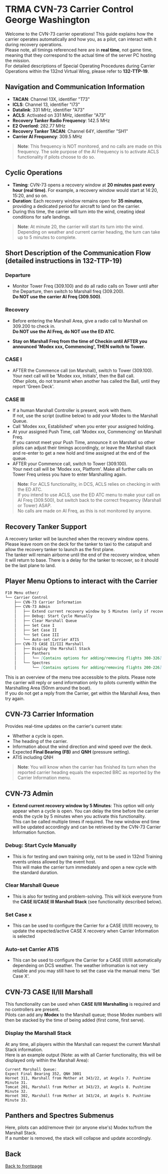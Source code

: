 
# TRMA CVN-73 Carrier Control George Washington

Welcome to the CVN-73 carrier operations! This guide explains how the carrier operates automatically and how you, as a pilot, can interact with it during recovery operations.  
Please note, all timings referenced here are in **real time**, not game time, meaning that they correspond to the actual time of the server PC hosting the mission.  
For detailed descriptions of Special Operating Procedures during Carrier Operations within the 132nd Virtual Wing, please refer to **132-TTP-19**.

## Navigation and Communication Information

- **TACAN**: Channel 13X, identifier "T73"
- **ICLS**: Channel 13, identifier "I73"
- **Datalink**: 331 MHz, identifier "A73"
- **ACLS**: Activated on 331 MHz, identifier "A73"
- **Recovery Tanker Radio Frequency**: 142.5 MHz
- **E2 Overlord**: 282.77 MHz
- **Recovery Tanker TACAN**: Channel 64Y, identifier "SH1"
- **Carrier AI Frequency**: 309.5 MHz

> **Note**: This frequency is NOT monitored, and no calls are made on this frequency. The sole purpose of the AI Frequency is to activate ACLS functionality if pilots choose to do so.

## Cyclic Operations

- **Timing**: CVN-73 opens a recovery window at **20 minutes past every hour (real time)**. For example, a recovery window would start at 14:20, 15:20, and so on.
- **Duration**: Each recovery window remains open for **35 minutes**, providing a dedicated period for aircraft to land on the carrier.
- During this time, the carrier will turn into the wind, creating ideal conditions for safe landings.

> **Note**: At minute 20, the carrier will start its turn into the wind. Depending on weather and current carrier heading, the turn can take up to 5 minutes to complete.

## Short Description of the Communication Flow (detailed instructions in **132-TTP-19**)

### Departure
- Monitor Tower Freq (309.100) and do all radio calls on Tower until after the Departure, then switch to Marshall freq (309.200).  
  **Do NOT use the carrier AI Freq (309.500)**.

### Recovery
- Before entering the Marshall Area, give a radio call to Marshall on 309.200 to check in.  
  **Do NOT use the AI Freq, do NOT use the ED ATC**.  

- **Stay on Marshall Freq from the time of Checkin until AFTER you announced 'Modex xxx, Commencing', THEN switch to Tower.**

### CASE I
- AFTER the Commence call (on Marshall), switch to Tower (309.100).  
  Your next call will be 'Modex xxx, Initials', then the Ball call.  
  Other pilots, do not transmit when another has called the Ball, until they report 'Green Deck'.

### CASE III
- If a human Marshall Controller is present, work with them.  
  If not, use the script (outline below) to add your Modex to the Marshall Queue.
- Call 'Modex xxx, Established' when you enter your assigned holding.
- At your assigned Push Time, call 'Modex xxx, Commencing' on Marshall Freq.  
  If you cannot meet your Push Time, announce it on Marshall so other pilots can adjust their timings accordingly, or leave the Marshall stack and re-enter to get a new hold and time assigned at the end of the queue.
- AFTER your Commence call, switch to Tower (309.100).  
  Your next call will be 'Modex xxx, Platform'. Make all further calls on Tower Freq unless you have to enter Marshalling again.

> **Note**: For ACLS functionality, in DCS, ACLS relies on checking in with the ED ATC.  
If you intend to use ACLS, use the ED ATC menu to make your call on AI Freq (309.500), but switch back to the correct frequency (Marshall or Tower) ASAP.  
No calls are made on AI Freq, as this is not monitored by anyone.

## Recovery Tanker Support

A recovery tanker will be launched when the recovery window opens. Please leave room on the deck for the tanker to taxi to the catapult and allow the recovery tanker to launch as the first plane.  
The tanker will remain airborne until the end of the recovery window, when it will return to base. There is a delay for the tanker to recover, so it should be the last plane to land.

## Player Menu Options to interact with the Carrier

```markdown
F10 Menu other/
└── Carrier Control
    ├── CVN-73 Carrier Information
    ├── CVN-73 Admin
    │   ├── Extend current recovery window by 5 Minutes (only if recovery is active)
    │   ├── Debug: Start Cycle Manually
    │   ├── Clear Marshall Queue
    │   ├── Set Case I
    │   ├── Set Case II
    │   └── Set Case III
    │   └── Auto-set Carrier ATIS
    ├── CVN-73 CASE II/III Marshall
    │   ├── Display the Marshall Stack
    │   ├── Panthers
    │   │   └── [Contains options for adding/removing flights 300-326]
    │   └── Spectres
    │       └── [Contains options for adding/removing flights 200-226]
```

This is an overview of the menu tree accessible to the pilots. Please note the carrier will reply or send information only to pilots currently within the Marshalling Area (50nm around the boat).  
If you do not get a reply from the Carrier, get within the Marshall Area, then try again.

## CVN-73 Carrier Information

Provides real-time updates on the carrier's current state:
- Whether a cycle is open.
- The heading of the carrier.
- Information about the wind direction and wind speed over the deck.
- Expected **Final Bearing (FB)** and **QNH** (pressure setting).
- ATIS including QNH

> **Note**: You will know when the carrier has finished its turn when the reported carrier heading equals the expected BRC as reported by the Carrier Information menu.

## CVN-73 Admin

- **Extend current recovery window by 5 Minutes**: This option will only appear when a cycle is open. You can delay the time before the carrier ends the cycle by 5 minutes when you activate this functionality.  
  This can be called multiple times if required. The new window end time will be updated accordingly and can be retrieved by the CVN-73 Carrier Information function.

### Debug: Start Cycle Manually

- This is for testing and own training only, not to be used in 132nd Training events unless allowed by the event host.  
  This will make the carrier turn immediately and open a new cycle with the standard duration.

### Clear Marshall Queue

- This is also for testing and problem-solving. This will kick everyone from the **CASE II/CASE III Marshall Stack** (see functionality described below).

### Set Case x

- This can be used to configure the Carrier for a CASE I/II/III recovery, to update the expected/active CASE X recovery when Carrier Information is selected

### Auto-set Carrier ATIS

- This can be used to configure the Carrier for a CASE I/II/III automatically dependeing on DCS weather. The weather infromation is not very reliable and you may still have to set the case via the manual menu 'Set Case X'.

## CVN-73 CASE II/III Marshall

This functionality can be used when **CASE II/III Marshalling** is required and no controllers are present.  
Pilots can add any **Modex** to the Marshall queue; those Modex numbers will then be stacked by the time of being added (first come, first serve).

### Display the Marshall Stack

At any time, all players within the Marshall can request the current Marshall Stack information.  
Here is an example output (Note: as with all Carrier functionality, this will be displayed only within the Marshall Area):

```
Current Marshall Queue:
Expect Final Bearing 352, QNH 3001
Hornet 311, Marshall from Mother at 343/22, at Angels 7. Pushtime Minute 31.
Tomcat 201, Marshall from Mother at 343/23, at Angels 8. Pushtime Minute 32.
Hornet 302, Marshall from Mother at 343/24, at Angels 9. Pushtime Minute 33.
```

## Panthers and Spectres Submenus

Here, pilots can add/remove their (or anyone else's) Modex to/from the Marshall Stack.  
If a number is removed, the stack will collapse and update accordingly.

## Back

[Back to frontpage](https://132nd-vwing.github.io/TRMA_Brief/)
